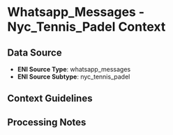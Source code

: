 # Whatsapp_Messages - Nyc_Tennis_Padel Context

## Data Source
- **ENI Source Type**: whatsapp_messages
- **ENI Source Subtype**: nyc_tennis_padel

## Context Guidelines

<!-- Add your context guidelines here -->

## Processing Notes

<!-- Add any specific processing notes for this data type -->
